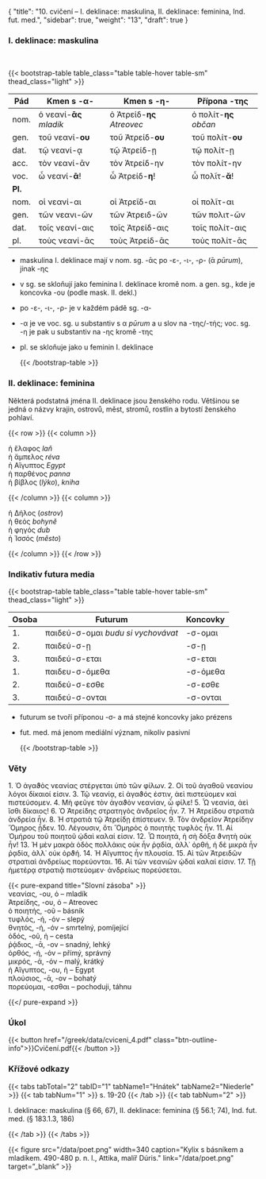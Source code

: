 {
"title": "10. cvičení – I. deklinace: maskulina, II. deklinace: feminina, Ind. fut. med.",
    "sidebar": true,
    "weight": "13",
"draft": true
}

### I. deklinace: maskulina

</br>

{{< bootstrap-table table_class="table table-hover table-sm" thead_class="light" >}}

| Pád     | Kmen s -α-              | Kmen s -η-                 | Přípona -της           |
| ------- | ----------------------- | -------------------------- | ---------------------- |
| nom.    | ὁ νεανί-**ᾱς** *mladík* | ὁ Ἀτρείδ-**ης** *Atreovec* | ὁ πολίτ-**ης** *občan* |
| gen.    | τοῦ νεανί-**ου**        | τοῦ Ἀτρείδ-**ου**          | τοῦ πολίτ-**ου**       |
| dat.    | τῷ νεανί-ᾳ              | τῷ Ἀτρείδ-ῃ                | τῷ πολίτ-ῃ             |
| acc.    | τὸν νεανί-ᾱν            | τὸν Ἀτρείδ-ην              | τὸν πολίτ-ην           |
| voc.    | ὦ νεανί-**ᾱ**!          | ὦ Ἀτρείδ-**η**!            | ὦ πολῖτ-**ᾰ**!         |
| **Pl.** |                         |                            |                        |
| nom.    | οἱ νεανί-αι             | οἱ Ἀτρεῖδ-αι               | οἱ πολῖτ-αι            |
| gen.    | τῶν νεανι-ῶν            | τῶν Ἀτρειδ-ῶν              | τῶν πολιτ-ῶν           |
| dat.    | τοῖς νεανί-αις          | τοῖς Ἀτρείδ-αις            | τοῖς πολίτ-αις         |
| pl.     | τοὺς νεανί-ᾱς           | τοὺς Ἀτρείδ-ᾱς             | τοὺς πολίτ-ᾱς          |

- maskulina I. deklinace mají v nom. sg. -ᾱς po -ε-, -ι-, -ρ- (ᾱ *pūrum*), jinak -ης

- v sg. se skloňují jako feminina I. deklinace kromě nom. a gen. sg., kde je koncovka -ου (podle mask. II. dekl.)

- po -ε-, -ι-, -ρ- je v každém pádě sg. -α- 

- -α je ve voc. sg. u substantiv s α *pūrum* a u slov na -της/-τής; voc. sg. -η je pak u substantiv na -ης kromě -της

- pl. se skloňuje jako u feminin I. deklinace
  
  {{< /bootstrap-table >}}

### II. deklinace: feminina

Některá podstatná jména II. deklinace jsou ženského rodu. Většinou se jedná o názvy krajin, ostrovů, měst, stromů, rostlin a bytostí ženského pohlaví. 

{{< row >}}
{{< column >}}

ἡ ἔλαφος *laň*  
ἡ ἄμπελος *réva*  
ἡ Αἴγυπτος *Egypt*  
ἡ παρθένος *panna*    
ἡ βίβλος (*lýko*), *kniha*    

{{< /column >}} 
{{< column >}}

ἡ Δήλος (*ostrov*)  
ἡ θεός *bohyně*  
ἡ φηγός *dub*  
ἡ Ἰσσός (*město*)  

{{< /column >}} 
{{< /row >}}

### Indikativ futura media

{{< bootstrap-table table_class="table table-hover table-sm" thead_class="light" >}}

| Osoba | Futurum                            | Koncovky |
| ----- | ---------------------------------- | -------- |
| 1.    | παιδεύ-σ-ομαι *budu si vychovávat* | -σ-ομαι  |
| 2.    | παιδεύ-σ-ῃ                         | -σ-ῃ     |
| 3.    | παιδεύ-σ-εται                      | -σ-εται  |
| 1.    | παιδευ-σ-όμεθα                     | -σ-όμεθα |
| 2.    | παιδεύ-σ-εσθε                      | -σ-εσθε  |
| 3.    | παιδεύ-σ-ονται                     | -σ-ονται |

- futurum se tvoří příponou -σ- a má stejné koncovky jako prézens

- fut. med. má jenom mediální význam, nikoliv pasivní 
  
  {{< /bootstrap-table >}}

### Věty

1\. Ὁ ἀγαϑὸς νεανίας στέργεται ὑπὸ τῶν φίλων. 2. Οἱ τοῦ ἀγαθοῦ νεανίου λόγοι δίκαιοί εἰσιν. 3. Τῷ νεανίᾳ, εἰ ἀγαϑός ἐστιν, ἀεὶ πιστεύομεν καὶ πιστεύσομεν. 4. Μὴ φεῦγε τὸν ἀγαϑὸν νεανίαν, ὦ φίλε! 5. Ὦ νεανία, ἀεὶ ἴσθι δίκαιος! 6. Ὁ Ἀτρείδης στρατηγὸς ἀνδρεῖος ἦν. 7. Ἡ Ἀτρείδου στρατιὰ ἀνδρεία ἦν. 8. Ἡ στρατιὰ τῷ Ἀτρείδῃ ἐπίστευεν. 9. Τὸν ἀνδρεῖον Ἀτρείδην Ὅμηρος ᾖδεν. 10. Λέγουσιν, ὅτι Ὅμηρὸς ὁ ποιητὴς τυφλὸς ἦν. 11. Αἱ Ὁμήρου τοῦ ποιητοῦ ᾠδαὶ καλαί εἰσιν. 12. Ὦ ποιητά, ἡ σὴ δόξα ϑνητὴ οὐκ ἦν! 13. Ἡ μὲν μακρὰ ὁδὸς πολλάκις οὐκ ἦν ῥᾳδία, ἀλλ᾽ ὀρθή, ἡ δὲ μικρὰ ἦν ῥᾳδία, ἀλλ᾽ οὐκ ὀρϑή. 14. Ἡ Αἴγυπτος ἦν πλουσία. 15. Αἱ τῶν Ἀτρειδῶν στρατιαὶ ἀνδρείως πορεύονται. 16. Αἱ τῶν νεανιῶν ᾠδαὶ καλαί εἰσιν. 17. Τῇ ἡμετέρᾳ στρατιᾷ πιστεύομεν· ἀνδρείως πορεύσεται.

{{< pure-expand title="Slovní zásoba" >}}      
νεανίας, -ου, ὁ – mladík  
Ἀτρείδης, -ου, ὁ – Atreovec  
ὁ ποιητής, -οῦ – básník  
τυφλός, -ή, -όν – slepý  
θνητός, -ή, -όν – smrtelný, pomíjející  
ὁδός, -οῦ, ἡ – cesta  
ῥᾴδιος, -ᾱ, -ον – snadný, lehký  
ὀρθός, -ή, -όν – přímý, správný   
μικρός, -ά, -όν – malý, krátký  
ἡ Αἴγυπτος, -ου, ἡ – Egypt  
πλούσιος, -ᾱ, -ον – bohatý   
πορεύομαι, -εσθαι – pochoduji, táhnu

{{</ pure-expand >}}

### Úkol

{{< button href="/greek/data/cviceni_4.pdf" class="btn-outline-info">}}Cvičení.pdf{{< /button >}}

### Křížové odkazy

{{< tabs tabTotal="2" tabID="1" tabName1="Hnátek" tabName2="Niederle" >}}
{{< tab tabNum="1" >}}
s. 19-20
{{< /tab >}}
{{< tab tabNum="2" >}}

I. deklinace: maskulina (§ 66, 67), II. deklinace: feminina (§ 56.1; 74), Ind. fut. med. (§ 183.1.3, 186) 

{{< /tab >}}
{{< /tabs >}}

{{< figure src="/data/poet.png" width=340 caption="Kylix s básníkem a mladíkem. 490-480 p. n. l., Attika, malíř Dúris." link="/data/poet.png" target=”_blank” >}}